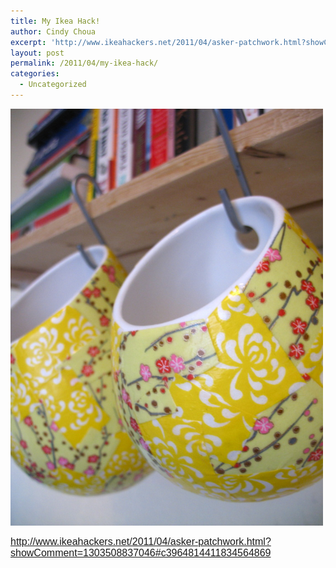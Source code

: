 ```yaml
---
title: My Ikea Hack!
author: Cindy Choua
excerpt: 'http://www.ikeahackers.net/2011/04/asker-patchwork.html?showComment=1303508837046#c3964814411834564869'
layout: post
permalink: /2011/04/my-ikea-hack/
categories:
  - Uncategorized
---
```

<div class='p_embed p_image_embed'>
  <a href="/wp-content/uploads/2011/04/img_5436-scaled-1000.jpg"><img alt="Img_5436" height="667" src="/wp-content/uploads/2011/04/img_5436-scaled-1000.jpg?w=225" width="500" /></a>
</div></p> 

<div style="font-family:arial, helvetica, sans-serif;font-size:12pt;color:#000000;">
  <div style="color:rgb(0,0,0);font-family:arial, helvetica, sans-serif;font-size:12pt;">
    <span style="font-size:medium;"><span><a href="http://www.ikeahackers.net/2011/04/asker-patchwork.html?showComment=1303508837046#c3964814411834564869" target="_blank">http://www.ikeahackers.net/2011/04/asker-patchwork.html?showComment=1303508837046#c3964814411834564869</a></span></span>
  </div>
  
  <p />
</div>